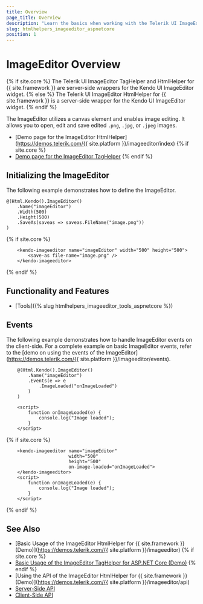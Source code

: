 ```yaml
---
title: Overview
page_title: Overview
description: "Learn the basics when working with the Telerik UI ImageEditor component for {{ site.framework }}."
slug: htmlhelpers_imageeditor_aspnetcore
position: 1
---
```


# ImageEditor Overview

{% if site.core %}
The Telerik UI ImageEditor TagHelper and HtmlHelper for {{ site.framework }} are server-side wrappers for the Kendo UI ImageEditor widget.
{% else %}
The Telerik UI ImageEditor HtmlHelper for {{ site.framework }} is a server-side wrapper for the Kendo UI ImageEditor widget.
{% endif %}

The ImageEditor utilizes a canvas element and enables image editing. It allows you to open, edit and save edited `.png`, `.jpg`, or `.jpeg` images.

* [Demo page for the ImageEditor HtmlHelper](https://demos.telerik.com/{{ site.platform }}/imageeditor/index)
{% if site.core %}
* [Demo page for the ImageEditor TagHelper](https://demos.telerik.com/aspnet-core/imageeditor/index)
{% endif %}

## Initializing the ImageEditor

The following example demonstrates how to define the ImageEditor.

```HtmlHelper
@(Html.Kendo().ImageEditor()
    .Name("imageEditor")
    .Width(500)
    .Height(500)
    .SaveAs(saveas => saveas.FileName("image.png"))
)
```
{% if site.core %}
```TagHelper
    <kendo-imageeditor name="imageEditor" width="500" height="500">
        <save-as file-name="image.png" />
    </kendo-imageeditor>
```
{% endif %}

## Functionality and Features

* [Tools]({% slug htmlhelpers_imageeditor_tools_aspnetcore %})

## Events

The following example demonstrates how to handle ImageEditor events on the client-side. For a complete example on basic ImageEditor events, refer to the [demo on using the events of the ImageEditor](https://demos.telerik.com/{{ site.platform }}/imageeditor/events).

```HtmlHelper
    @(Html.Kendo().ImageEditor()
        .Name("imageEditor")
        .Events(e => e
            .ImageLoaded("onImageLoaded")
        )
    )

    <script>
        function onImageLoaded(e) {
            console.log("Image loaded");
        }
    </script>
```
{% if site.core %}
```TagHelper
    <kendo-imageeditor name="imageEditor" 
                       width="500" 
                       height="500" 
                       on-image-loaded="onImageLoaded">
    </kendo-imageeditor>
    <script>
        function onImageLoaded(e) {
            console.log("Image loaded");
        }
    </script>
```    
{% endif %}

## See Also

* [Basic Usage of the ImageEditor HtmlHelper for {{ site.framework }} (Demo)](https://demos.telerik.com/{{ site.platform }}/imageeditor)
{% if site.core %}
* [Basic Usage of the ImageEditor TagHelper for ASP.NET Core (Demo)](https://demos.telerik.com/aspnet-core/imageeditor/tag-helper)
{% endif %}
* [Using the API of the ImageEditor HtmlHelper for {{ site.framework }} (Demo)](https://demos.telerik.com/{{ site.platform }}/imageeditor/api)
* [Server-Side API](/api/imageeditor)
* [Client-Side API](https://docs.telerik.com/kendo-ui/api/javascript/ui/imageeditor)
